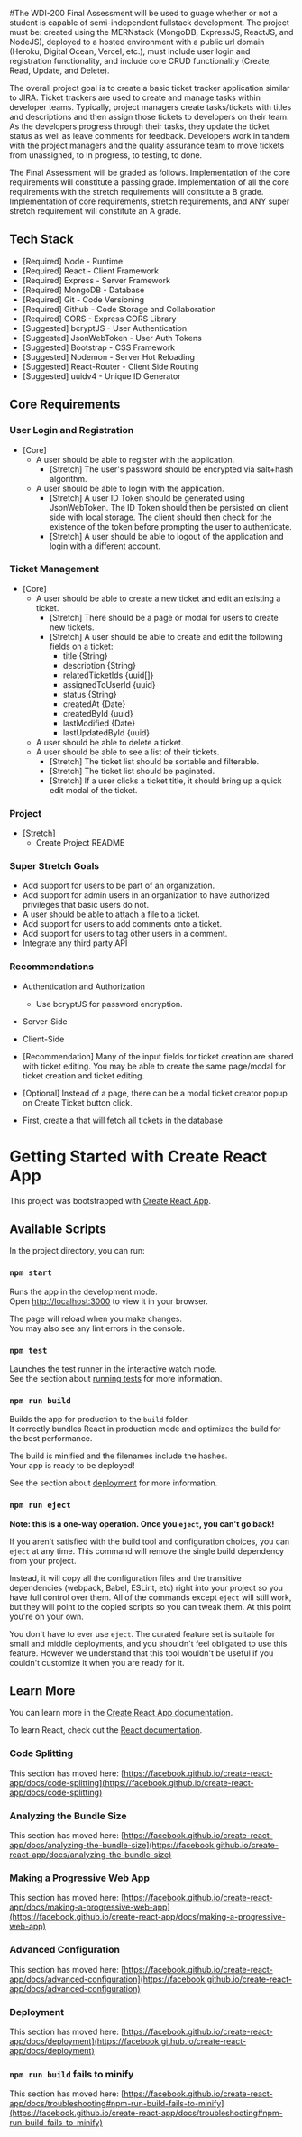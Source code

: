 #The WDI-200 Final Assessment will be used to guage whether or not a student is capable of semi-independent fullstack development. The project must be: created using the MERNstack (MongoDB, ExpressJS, ReactJS, and NodeJS), deployed to a hosted environment with a public url domain (Heroku, Digital Ocean, Vercel, etc.), must include user login and registration functionality, and include core CRUD functionality (Create, Read, Update, and Delete).

The overall project goal is to create a basic ticket tracker application similar to JIRA. Ticket trackers are used to create and manage tasks within developer teams. Typically, project managers create tasks/tickets with titles and descriptions and then assign those tickets to developers on their team. As the developers progress through their tasks, they update the ticket status as well as leave comments for feedback. Developers work in tandem with the project managers and the quality assurance team to move tickets from unassigned, to in progress, to testing, to done.

The Final Assessment will be graded as follows. Implementation of the core requirements will constitute a passing grade. Implementation of all the core requirements with the stretch requirements will constitute a B grade. Implementation of core requirements, stretch requirements, and ANY super stretch requirement will constitute an A grade.


## Tech Stack

- [Required] Node - Runtime
- [Required] React - Client Framework
- [Required] Express - Server Framework
- [Required] MongoDB - Database
- [Required] Git - Code Versioning
- [Required] Github - Code Storage and Collaboration
- [Required] CORS - Express CORS Library
- [Suggested] bcryptJS - User Authentication
- [Suggested] JsonWebToken - User Auth Tokens
- [Suggested] Bootstrap - CSS Framework
- [Suggested] Nodemon - Server Hot Reloading
- [Suggested] React-Router - Client Side Routing
- [Suggested] uuidv4 - Unique ID Generator

## Core Requirements

### User Login and Registration

- [Core] 
  - A user should be able to register with the application.
    - [Stretch] The user's password should be encrypted via salt+hash algorithm.
  - A user should be able to login with the application.
    - [Stretch] A user ID Token should be generated using JsonWebToken. The ID Token should then be persisted on client side with local storage. The client should then check for the existence of the token before prompting the user to authenticate.
    - [Stretch] A user should be able to logout of the application and login with a different account.

### Ticket Management

- [Core]
  - A user should be able to create a new ticket and edit an existing a ticket.
    - [Stretch] There should be a page or modal for users to create new tickets. 
    - [Stretch] A user should be able to create and edit the following fields on a ticket:
      - title {String}
      - description {String}
      - relatedTicketIds {uuid[]}
      - assignedToUserId {uuid}
      - status {String}
      - createdAt {Date}
      - createdById {uuid}
      - lastModified {Date}
      - lastUpdatedById {uuid}
  - A user should be able to delete a ticket.
  - A user should be able to see a list of their tickets.
    - [Stretch] The ticket list should be sortable and filterable.
    - [Stretch] The ticket list should be paginated.
    - [Stretch] If a user clicks a ticket title, it should bring up a quick edit modal of the ticket.

### Project
- [Stretch]
  - Create Project README


### Super Stretch Goals

- Add support for users to be part of an organization.
- Add support for admin users in an organization to have authorized privileges that basic users do not.
- A user should be able to attach a file to a ticket.
- Add support for users to add comments onto a ticket.
- Add support for users to tag other users in a comment.
- Integrate any third party API

### Recommendations

- Authentication and Authorization
  -  Use bcryptJS for password encryption.

- Server-Side

- Client-Side
- [Recommendation] Many of the input fields for ticket creation are shared with ticket editing. You may be able to create the same page/modal for ticket creation and ticket editing.
- [Optional] Instead of a page, there can be a modal ticket creator popup on Create Ticket button click.
- First, create a <TicketsPage /> that will fetch all tickets in the database
# Getting Started with Create React App

This project was bootstrapped with [Create React App](https://github.com/facebook/create-react-app).

## Available Scripts

In the project directory, you can run:

### `npm start`

Runs the app in the development mode.\
Open [http://localhost:3000](http://localhost:3000) to view it in your browser.

The page will reload when you make changes.\
You may also see any lint errors in the console.

### `npm test`

Launches the test runner in the interactive watch mode.\
See the section about [running tests](https://facebook.github.io/create-react-app/docs/running-tests) for more information.

### `npm run build`

Builds the app for production to the `build` folder.\
It correctly bundles React in production mode and optimizes the build for the best performance.

The build is minified and the filenames include the hashes.\
Your app is ready to be deployed!

See the section about [deployment](https://facebook.github.io/create-react-app/docs/deployment) for more information.

### `npm run eject`

**Note: this is a one-way operation. Once you `eject`, you can't go back!**

If you aren't satisfied with the build tool and configuration choices, you can `eject` at any time. This command will remove the single build dependency from your project.

Instead, it will copy all the configuration files and the transitive dependencies (webpack, Babel, ESLint, etc) right into your project so you have full control over them. All of the commands except `eject` will still work, but they will point to the copied scripts so you can tweak them. At this point you're on your own.

You don't have to ever use `eject`. The curated feature set is suitable for small and middle deployments, and you shouldn't feel obligated to use this feature. However we understand that this tool wouldn't be useful if you couldn't customize it when you are ready for it.

## Learn More

You can learn more in the [Create React App documentation](https://facebook.github.io/create-react-app/docs/getting-started).

To learn React, check out the [React documentation](https://reactjs.org/).

### Code Splitting

This section has moved here: [https://facebook.github.io/create-react-app/docs/code-splitting](https://facebook.github.io/create-react-app/docs/code-splitting)

### Analyzing the Bundle Size

This section has moved here: [https://facebook.github.io/create-react-app/docs/analyzing-the-bundle-size](https://facebook.github.io/create-react-app/docs/analyzing-the-bundle-size)

### Making a Progressive Web App

This section has moved here: [https://facebook.github.io/create-react-app/docs/making-a-progressive-web-app](https://facebook.github.io/create-react-app/docs/making-a-progressive-web-app)

### Advanced Configuration

This section has moved here: [https://facebook.github.io/create-react-app/docs/advanced-configuration](https://facebook.github.io/create-react-app/docs/advanced-configuration)

### Deployment

This section has moved here: [https://facebook.github.io/create-react-app/docs/deployment](https://facebook.github.io/create-react-app/docs/deployment)

### `npm run build` fails to minify

This section has moved here: [https://facebook.github.io/create-react-app/docs/troubleshooting#npm-run-build-fails-to-minify](https://facebook.github.io/create-react-app/docs/troubleshooting#npm-run-build-fails-to-minify)
